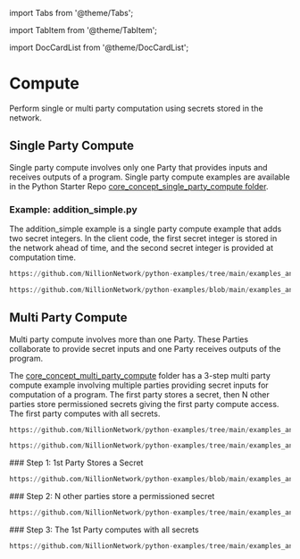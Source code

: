 import Tabs from '@theme/Tabs';

import TabItem from '@theme/TabItem';

import DocCardList from '@theme/DocCardList';

# Compute

Perform single or multi party computation using secrets stored in the network.

<DocCardList/>

## Single Party Compute

Single party compute involves only one Party that provides inputs and receives outputs of a program. Single party compute examples are available in the Python Starter Repo [core_concept_single_party_compute folder](https://github.com/NillionNetwork/python-examples/tree/main/examples_and_tutorials/core_concept_single_party_compute).

### Example: addition_simple.py

The addition_simple example is a single party compute example that adds two secret integers. In the client code, the first secret integer is stored in the network ahead of time, and the second secret integer is provided at computation time.

<Tabs>
  <TabItem value="client" label="Client code" default>

```python reference showGithubLink
https://github.com/NillionNetwork/python-examples/tree/main/examples_and_tutorials/core_concept_single_party_compute/addition_simple.py#L14-L131
```

  </TabItem>
  <TabItem value="readme" label="Nada program" default>

```python reference showGithubLink
https://github.com/NillionNetwork/python-examples/blob/main/examples_and_tutorials/nada_programs/src/addition_simple.py

```

  </TabItem>
</Tabs>

## Multi Party Compute

Multi party compute involves more than one Party. These Parties collaborate to provide secret inputs and one Party receives outputs of the program.

The [core_concept_multi_party_compute](https://github.com/NillionNetwork/python-examples/tree/main/examples_and_tutorials/core_concept_multi_party_compute) folder has a 3-step multi party compute example involving multiple parties providing secret inputs for computation of a program. The first party stores a secret, then N other parties store permissioned secrets giving the first party compute access. The first party computes with all secrets.

<Tabs>
  <TabItem value="readme" label="README" default>

```python reference showGithubLink
https://github.com/NillionNetwork/python-examples/tree/main/examples_and_tutorials/core_concept_multi_party_compute/README.md

```

  </TabItem>
  <TabItem value="config" label="Config file" default>

```python reference showGithubLink
https://github.com/NillionNetwork/python-examples/tree/main/examples_and_tutorials/core_concept_multi_party_compute/config.py
```

  </TabItem>
  <TabItem value="apple" label="Step 1" default>
    ### Step 1: 1st Party Stores a Secret

```python reference showGithubLink
https://github.com/NillionNetwork/python-examples/blob/main/examples_and_tutorials/core_concept_multi_party_compute/01_store_program.py#L19-L100
```

  </TabItem>
  <TabItem value="orange" label="Step 2">
    ### Step 2: N other parties store a permissioned secret

```python reference showGithubLink
https://github.com/NillionNetwork/python-examples/tree/main/examples_and_tutorials/core_concept_multi_party_compute/02_store_secret_party_n.py#L36-L108
```

  </TabItem>
  <TabItem value="banana" label="Step 3">
    ### Step 3: The 1st Party computes with all secrets

```python reference showGithubLink
https://github.com/NillionNetwork/python-examples/tree/main/examples_and_tutorials/core_concept_multi_party_compute/03_multi_party_compute.py#L43-L100
```

  </TabItem>
</Tabs>
